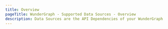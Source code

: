 ```yaml
---
title: Overview
pageTitle: WunderGraph - Supported Data Sources - Overview
description: Data Sources are the API Dependencies of your WunderGraph application. Here's an overview of all the supported Data Sources.
---
```

